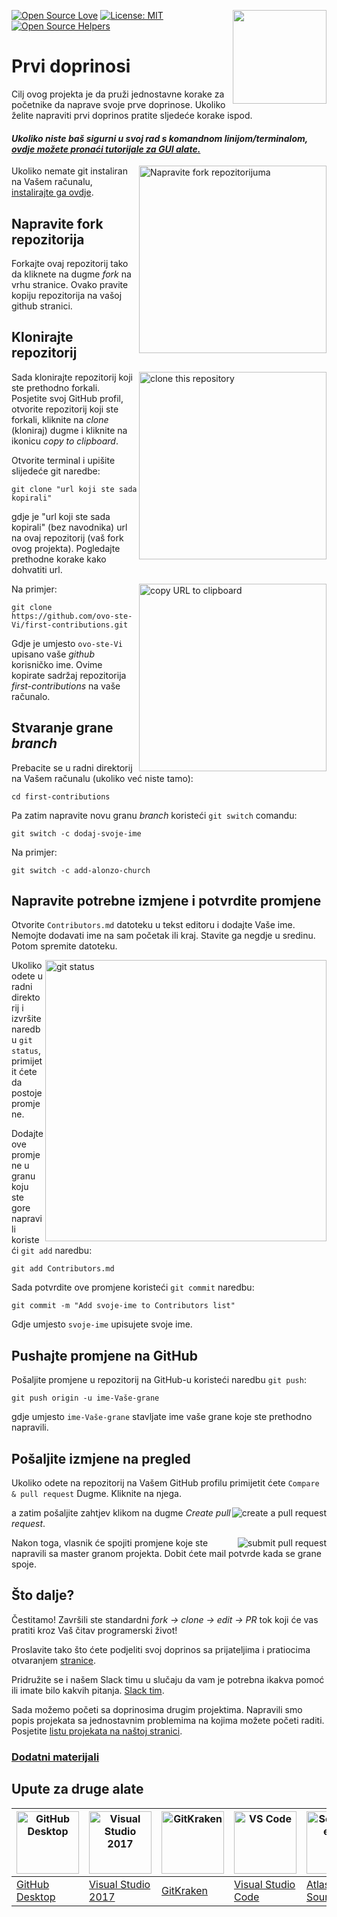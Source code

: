 [![Open Source Love](https://badges.frapsoft.com/os/v1/open-source.svg?v=103)](https://github.com/ellerbrock/open-source-badges/)
[<img align="right" width="150" src="https://firstcontributions.github.io/assets/Readme/join-slack-team.png">](https://join.slack.com/t/firstcontributors/shared_invite/zt-1hg51qkgm-Xc7HxhsiPYNN3ofX2_I8FA)
[![License: MIT](https://img.shields.io/badge/License-MIT-green.svg)](https://opensource.org/licenses/MIT)
[![Open Source Helpers](https://www.codetriage.com/roshanjossey/first-contributions/badges/users.svg)](https://www.codetriage.com/roshanjossey/first-contributions)

# Prvi doprinosi

Cilj ovog projekta je da pruži jednostavne korake za početnike da naprave svoje prve doprinose. Ukoliko želite napraviti prvi doprinos pratite sljedeće korake ispod.

#### _Ukoliko niste baš sigurni u svoj rad s komandnom linijom/terminalom, [ovdje možete pronaći tutorijale za GUI alate.](#Upute-za-druge-alate)_

<img align="right" width="300" src="https://firstcontributions.github.io/assets/Readme/fork.png" alt="Napravite fork repozitorijuma" />

Ukoliko nemate git instaliran na Vašem računalu, [instalirajte ga ovdje](https://help.github.com/articles/set-up-git/).

## Napravite fork repozitorija

Forkajte ovaj repozitorij tako da kliknete na dugme _fork_ na vrhu stranice. Ovako pravite kopiju repozitorija na vašoj github stranici.

## Klonirajte repozitorij

<img align="right" width="300" src="https://firstcontributions.github.io/assets/Readme/clone.png" alt="clone this repository" />

Sada klonirajte repozitorij koji ste prethodno forkali. Posjetite svoj GitHub profil, otvorite repozitorij koji ste forkali, kliknite na _clone_ (kloniraj) dugme i kliknite na ikonicu _copy to clipboard_.

Otvorite terminal i upišite slijedeće git naredbe:

```
git clone "url koji ste sada kopirali"
```

gdje je "url koji ste sada kopirali" (bez navodnika) url na ovaj repozitorij (vaš fork ovog projekta). Pogledajte prethodne korake kako dohvatiti url.

<img align="right" width="300" src="https://firstcontributions.github.io/assets/Readme/copy-to-clipboard.png" alt="copy URL to clipboard" />

Na primjer:

```
git clone https://github.com/ovo-ste-Vi/first-contributions.git
```

Gdje je umjesto `ovo-ste-Vi` upisano vaše _github_ korisničko ime. Ovime kopirate sadržaj repozitorija _first-contributions_ na vaše računalo.

## Stvaranje grane _branch_

Prebacite se u radni direktorij na Vašem računalu (ukoliko već niste tamo):

```
cd first-contributions
```

Pa zatim napravite novu granu _branch_ koristeći `git switch` comandu:

```
git switch -c dodaj-svoje-ime
```

Na primjer:

```
git switch -c add-alonzo-church
```

## Napravite potrebne izmjene i potvrdite promjene

Otvorite `Contributors.md` datoteku u tekst editoru i dodajte Vaše ime. Nemojte dodavati ime na sam početak ili kraj. Stavite ga negdje u sredinu. Potom spremite datoteku.

<img align="right" width="450" src="https://firstcontributions.github.io/assets/Readme/git-status.png" alt="git status" />

Ukoliko odete u radni direktorij i izvršite naredbu `git status`, primijetit ćete da postoje promjene.

Dodajte ove promjene u granu koju ste gore napravili koristeći `git add` naredbu:

```
git add Contributors.md
```

Sada potvrdite ove promjene koristeći `git commit` naredbu:

```
git commit -m "Add svoje-ime to Contributors list"
```

Gdje umjesto `svoje-ime` upisujete svoje ime.

## Pushajte promjene na GitHub

Pošaljite promjene u repozitorij na GitHub-u koristeći naredbu `git push`:

```
git push origin -u ime-Vaše-grane
```

gdje umjesto `ime-Vaše-grane` stavljate ime vaše grane koje ste prethodno napravili.

## Pošaljite izmjene na pregled

Ukoliko odete na repozitorij na Vašem GitHub profilu primijetit ćete `Compare & pull request` Dugme. Kliknite na njega.

<img style="float: right;" src="https://firstcontributions.github.io/assets/Readme/compare-and-pull.png" alt="create a pull request" />

a zatim pošaljite zahtjev klikom na dugme _Create pull request_.

<img style="float: right;" src="https://firstcontributions.github.io/assets/Readme/submit-pull-request.png" alt="submit pull request" />

Nakon toga, vlasnik će spojiti promjene koje ste napravili sa master granom projekta. Dobit ćete mail potvrde kada se grane spoje.

## Što dalje?

Čestitamo! Završili ste standardni _fork -> clone -> edit -> PR_ tok koji će vas pratiti kroz Vaš čitav programerski život!

Proslavite tako što ćete podjeliti svoj doprinos sa prijateljima i pratiocima otvaranjem [stranice](https://firstcontributions.github.io/#social-share).

Pridružite se i našem Slack timu u slučaju da vam je potrebna ikakva pomoć ili imate bilo kakvih pitanja. [Slack tim](https://join.slack.com/t/firstcontributors/shared_invite/zt-2vqegkew0-ZuzGM1LO33C6Ts4nZyat1Q).

Sada možemo početi sa doprinosima drugim projektima. Napravili smo popis projekata sa jednostavnim problemima na kojima možete početi raditi. Posjetite [listu projekata na naštoj stranici](https://firstcontributions.github.io/#project-list).

### [Dodatni materijali](../additional-material/git_workflow_scenarios/additional-material.md)

## Upute za druge alate

| <a href="gui-tool-tutorials/github-desktop-tutorial.md"><img alt="GitHub Desktop" src="https://desktop.github.com/images/desktop-icon.svg" width="100"></a> | <a href="gui-tool-tutorials/github-windows-vs2017-tutorial.md"><img alt="Visual Studio 2017" src="https://upload.wikimedia.org/wikipedia/commons/c/cd/Visual_Studio_2017_Logo.svg" width="100"></a> | <a href="gui-tool-tutorials/gitkraken-tutorial.md"><img alt="GitKraken" src="https://firstcontributions.github.io/assets/gui-tool-tutorials/gitkraken-tutorial/gk-icon.png" width="100"></a> | <a href="gui-tool-tutorials/github-windows-vs-code-tutorial.md"><img alt="VS Code" src="https://upload.wikimedia.org/wikipedia/commons/1/1c/Visual_Studio_Code_1.35_icon.png" width=100></a> | <a href="gui-tool-tutorials/sourcetree-macos-tutorial.md"><img alt="Sourcetree App" src="https://wac-cdn.atlassian.com/dam/jcr:81b15cde-be2e-4f4a-8af7-9436f4a1b431/Sourcetree-icon-blue.svg" width=100></a> | <a href="gui-tool-tutorials/github-windows-intellij-tutorial.md"><img alt="IntelliJ IDEA" src="https://upload.wikimedia.org/wikipedia/commons/thumb/9/9c/IntelliJ_IDEA_Icon.svg/512px-IntelliJ_IDEA_Icon.svg.png" width=100></a> |
| ----------------------------------------------------------------------------------------------------------------------------------------------------------- | --------------------------------------------------------------------------------------------------------------------------------------------------------------------------------------------------- | -------------------------------------------------------------------------------------------------------------------------------------------------------------------------------------------- | -------------------------------------------------------------------------------------------------------------------------------------------------------------------------------------------- | ------------------------------------------------------------------------------------------------------------------------------------------------------------------------------------------------------------ | ----------------------------------------------------------------------------------------------------------------------------------------------------------------------------------------- |
| [GitHub Desktop](gui-tool-tutorials/github-desktop-tutorial.md)                                                                                             | [Visual Studio 2017](gui-tool-tutorials/github-windows-vs2017-tutorial.md)                                                                                                                          | [GitKraken](gui-tool-tutorials/gitkraken-tutorial.md)                                                                                                                                        | [Visual Studio Code](gui-tool-tutorials/github-windows-vs-code-tutorial.md)                                                                                                                  | [Atlassian Sourcetree](gui-tool-tutorials/sourcetree-macos-tutorial.md)                                                                                                                                      | [IntelliJ IDEA](gui-tool-tutorials/github-windows-intellij-tutorial.md)                                                                                                                   |
